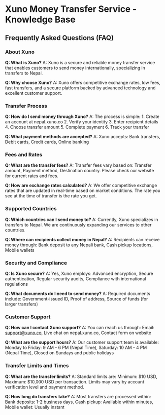 # Xuno Money Transfer Service - Knowledge Base

## Frequently Asked Questions (FAQ)

### About Xuno
**Q: What is Xuno?**
A: Xuno is a secure and reliable money transfer service that enables customers to send money internationally, specializing in transfers to Nepal.

**Q: Why choose Xuno?**
A: Xuno offers competitive exchange rates, low fees, fast transfers, and a secure platform backed by advanced technology and excellent customer support.

### Transfer Process
**Q: How do I send money through Xuno?**
A: The process is simple: 1. Create an account at nepal.xuno.co 2. Verify your identity 3. Enter recipient details 4. Choose transfer amount 5. Complete payment 6. Track your transfer

**Q: What payment methods are accepted?**
A: Xuno accepts: Bank transfers, Debit cards, Credit cards, Online banking

### Fees and Rates
**Q: What are the transfer fees?**
A: Transfer fees vary based on: Transfer amount, Payment method, Destination country. Please check our website for current rates and fees.

**Q: How are exchange rates calculated?**
A: We offer competitive exchange rates that are updated in real-time based on market conditions. The rate you see at the time of transfer is the rate you get.

### Supported Countries
**Q: Which countries can I send money to?**
A: Currently, Xuno specializes in transfers to Nepal. We are continuously expanding our services to other countries.

**Q: Where can recipients collect money in Nepal?**
A: Recipients can receive money through: Bank deposit to any Nepali bank, Cash pickup locations, Mobile wallets

### Security and Compliance
**Q: Is Xuno secure?**
A: Yes, Xuno employs: Advanced encryption, Secure authentication, Regular security audits, Compliance with international regulations

**Q: What documents do I need to send money?**
A: Required documents include: Government-issued ID, Proof of address, Source of funds (for larger transfers)

### Customer Support
**Q: How can I contact Xuno support?**
A: You can reach us through: Email: support@xuno.co, Live chat on nepal.xuno.co, Contact form on website

**Q: What are the support hours?**
A: Our customer support team is available: Monday to Friday: 9 AM - 6 PM (Nepal Time), Saturday: 10 AM - 4 PM (Nepal Time), Closed on Sundays and public holidays

### Transfer Limits and Times
**Q: What are the transfer limits?**
A: Standard limits are: Minimum: $10 USD, Maximum: $10,000 USD per transaction. Limits may vary by account verification level and payment method.

**Q: How long do transfers take?**
A: Most transfers are processed within: Bank deposits: 1-2 business days, Cash pickup: Available within minutes, Mobile wallet: Usually instant 